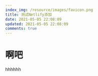 ```yaml
---
index_img: /resource/images/favicon.png
title: 测试Netlify添加
date: 2021-05-05 22:08:09
updated: 2021-05-05 22:08:09
comments: true
---
```

# 啊吧



hhhhhh